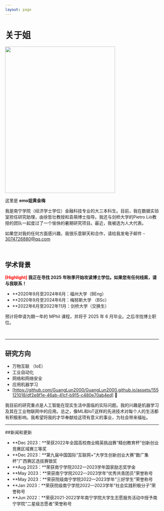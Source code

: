 ```yaml
---
layout: page
---
```


# 关于姐

<img src="https://github.com/GuangLun2000/GuangLun2000.github.io/assets/155121018/d672432b-9fbe-4de6-9aa9-23c7ca8fc3fb" width="360" height="480">

这里是 **emo姐黄金梅**

我是南宁学院（经济学士学位）金融科技专业的大三本科生。目前，我在数据实验室担任研究助理，由徐哲壮教授和袁萌博士指导。我还与剑桥大学的Pietro Liò教授的团队一起度过了一个愉快的暑期研究项目。最近，我被选为人大代表。

如果您对我的任何方面感兴趣，我很乐意聊天和合作，请给我发电子邮件 - 3074726880@qq.com



<br>

## 学术背景

**<font color='red'>[Highlight]</font> 我正在寻找 2025 年秋季开始攻读博士学位。如果您有任何线索，请与我联系！**

- **2020年9月至2024年6月：福州大学（BEng）
- **2020年9月至2024年6月：梅努斯大学 （BSc）
- **2022年6月至2022年11月：剑桥大学（交换生）

预计将申请为期一年的 MPhil 课程，并将于 2025 年 6 月毕业。之后寻找博士职位。

<br>

---

## 研究方向

- 万物互联 （IoE）
- 工业自动化
- 网络和网络安全
- 应用机器学习
- [https://github.com/GuangLun2000/GuangLun2000.github.io/assets/155121018/df2e8f1e-46ab-41cf-b915-c480e70ab4ed] 🔗

我目前的研究重点是人工智能在现实生活中面临的实际问题。我的兴趣是机器学习及其在工业物联网中的应用。总之，像ML和IoT这样的先进技术对每个人的生活都有积极影响。我希望将我的才华奉献给这项有意义的事业，为社会带来福祉。
<br>

---

##新闻和更新

- **Dec 2023：**荣获2022年全国高校商业精英挑战赛“精创教育杯”创新创业竞赛区域赛三等奖
- **Dec 2023：**第九届中国国际“互联网+”大学生创新创业大赛“数广集杯”广西赛区选拔赛银奖
- **Aug 2023：**荣获南宁学院2022—2023学年国家励志奖学金
- **May 2023：**荣获南宁学院2022—2023学年“优秀共青团员”荣誉称号
- **May 2023：**荣获院级南宁学院2022—2023学年“三好学生”荣誉称号
- **Jan 2023：**荣获院级南宁学院2022—2023学年“社会实践积极分子”荣誉称号
- **Jun 2022：**荣获2021-2022学年南宁学院大学生志愿服务活动中授予南宁学院“二星级志愿者”荣誉称号

<br>

